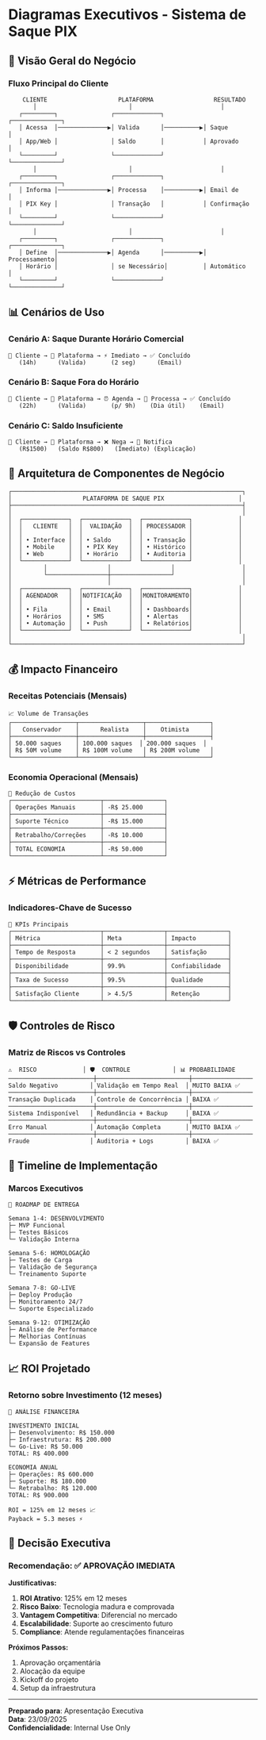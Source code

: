 # Diagramas Executivos - Sistema de Saque PIX

## 🎯 Visão Geral do Negócio

### Fluxo Principal do Cliente

```
    CLIENTE                    PLATAFORMA                 RESULTADO
       │                          │                         │
   ┌─────────┐               ┌─────────────┐           ┌──────────────┐
   │ Acessa  │──────────────▶│ Valida      │──────────▶│ Saque        │
   │ App/Web │               │ Saldo       │           │ Aprovado     │
   └─────────┘               └─────────────┘           └──────────────┘
       │                          │                         │
   ┌─────────┐               ┌─────────────┐           ┌──────────────┐
   │ Informa │──────────────▶│ Processa    │──────────▶│ Email de     │
   │ PIX Key │               │ Transação   │           │ Confirmação  │
   └─────────┘               └─────────────┘           └──────────────┘
       │                          │                         │
   ┌─────────┐               ┌─────────────┐           ┌──────────────┐
   │ Define  │──────────────▶│ Agenda      │──────────▶│ Processamento│
   │ Horário │               │ se Necessário│          │ Automático   │
   └─────────┘               └─────────────┘           └──────────────┘
```

## 📊 Cenários de Uso

### Cenário A: Saque Durante Horário Comercial
```
👤 Cliente → 🏦 Plataforma → ⚡ Imediato → ✅ Concluído
   (14h)      (Valida)       (2 seg)      (Email)
```

### Cenário B: Saque Fora do Horário
```
👤 Cliente → 🏦 Plataforma → ⏰ Agenda → 🔄 Processa → ✅ Concluído
   (22h)      (Valida)       (p/ 9h)    (Dia útil)    (Email)
```

### Cenário C: Saldo Insuficiente  
```
👤 Cliente → 🏦 Plataforma → ❌ Nega → 📧 Notifica
   (R$1500)   (Saldo R$800)   (Imediato) (Explicação)
```

## 🏢 Arquitetura de Componentes de Negócio

```
┌─────────────────────────────────────────────────────────────────┐
│                    PLATAFORMA DE SAQUE PIX                     │
├─────────────────────────────────────────────────────────────────┤
│                                                                 │
│  ┌─────────────┐  ┌─────────────┐  ┌─────────────┐             │
│  │   CLIENTE   │  │  VALIDAÇÃO  │  │ PROCESSADOR │             │
│  │             │  │             │  │             │             │
│  │ • Interface │  │ • Saldo     │  │ • Transação │             │
│  │ • Mobile    │  │ • PIX Key   │  │ • Histórico │             │
│  │ • Web       │  │ • Horário   │  │ • Auditoria │             │
│  └─────────────┘  └─────────────┘  └─────────────┘             │
│         │                 │                 │                   │
│         └─────────────────┼─────────────────┘                   │
│                           │                                     │
│  ┌─────────────┐  ┌─────────────┐  ┌─────────────┐             │
│  │ AGENDADOR   │  │NOTIFICAÇÃO  │  │MONITORAMENTO│             │
│  │             │  │             │  │             │             │
│  │ • Fila      │  │ • Email     │  │ • Dashboards│             │
│  │ • Horários  │  │ • SMS       │  │ • Alertas   │             │
│  │ • Automação │  │ • Push      │  │ • Relatórios│             │
│  └─────────────┘  └─────────────┘  └─────────────┘             │
│                                                                 │
└─────────────────────────────────────────────────────────────────┘
```

## 💰 Impacto Financeiro

### Receitas Potenciais (Mensais)
```
📈 Volume de Transações
┌──────────────────┬──────────────────┬──────────────────┐
│   Conservador    │      Realista    │    Otimista      │
├──────────────────┼──────────────────┼──────────────────┤
│ 50.000 saques    │ 100.000 saques  │ 200.000 saques  │
│ R$ 50M volume    │ R$ 100M volume   │ R$ 200M volume   │
└──────────────────┴──────────────────┴──────────────────┘
```

### Economia Operacional (Mensais)
```
💸 Redução de Custos
┌─────────────────────────┬─────────────────┐
│ Operações Manuais       │ -R$ 25.000      │
├─────────────────────────┼─────────────────┤
│ Suporte Técnico         │ -R$ 15.000      │
├─────────────────────────┼─────────────────┤
│ Retrabalho/Correções    │ -R$ 10.000      │
├─────────────────────────┼─────────────────┤
│ TOTAL ECONOMIA          │ -R$ 50.000      │
└─────────────────────────┴─────────────────┘
```

## ⚡ Métricas de Performance

### Indicadores-Chave de Sucesso
```
🎯 KPIs Principais
┌─────────────────────────┬─────────────────┬─────────────────┐
│ Métrica                 │ Meta            │ Impacto         │
├─────────────────────────┼─────────────────┼─────────────────┤
│ Tempo de Resposta       │ < 2 segundos    │ Satisfação      │
├─────────────────────────┼─────────────────┼─────────────────┤
│ Disponibilidade         │ 99.9%           │ Confiabilidade  │
├─────────────────────────┼─────────────────┼─────────────────┤
│ Taxa de Sucesso         │ 99.5%           │ Qualidade       │
├─────────────────────────┼─────────────────┼─────────────────┤
│ Satisfação Cliente      │ > 4.5/5         │ Retenção        │
└─────────────────────────┴─────────────────┴─────────────────┘
```

## 🛡️ Controles de Risco

### Matriz de Riscos vs Controles
```
⚠️  RISCO             │ 🛡️  CONTROLE            │ 📊 PROBABILIDADE
────────────────────────┼──────────────────────────┼─────────────────
Saldo Negativo         │ Validação em Tempo Real  │ MUITO BAIXA ✅
────────────────────────┼──────────────────────────┼─────────────────
Transação Duplicada    │ Controle de Concorrência │ BAIXA ✅
────────────────────────┼──────────────────────────┼─────────────────
Sistema Indisponível   │ Redundância + Backup     │ BAIXA ✅
────────────────────────┼──────────────────────────┼─────────────────
Erro Manual            │ Automação Completa       │ MUITO BAIXA ✅
────────────────────────┼──────────────────────────┼─────────────────
Fraude                 │ Auditoria + Logs         │ BAIXA ✅
```

## 📅 Timeline de Implementação

### Marcos Executivos
```
🚀 ROADMAP DE ENTREGA

Semana 1-4: DESENVOLVIMENTO
├─ MVP Funcional
├─ Testes Básicos  
└─ Validação Interna

Semana 5-6: HOMOLOGAÇÃO  
├─ Testes de Carga
├─ Validação de Segurança
└─ Treinamento Suporte

Semana 7-8: GO-LIVE
├─ Deploy Produção
├─ Monitoramento 24/7
└─ Suporte Especializado

Semana 9-12: OTIMIZAÇÃO
├─ Análise de Performance
├─ Melhorias Contínuas
└─ Expansão de Features
```

## 📈 ROI Projetado

### Retorno sobre Investimento (12 meses)
```
💼 ANÁLISE FINANCEIRA

INVESTIMENTO INICIAL
├─ Desenvolvimento: R$ 150.000
├─ Infraestrutura: R$ 200.000  
└─ Go-Live: R$ 50.000
TOTAL: R$ 400.000

ECONOMIA ANUAL
├─ Operações: R$ 600.000
├─ Suporte: R$ 180.000
└─ Retrabalho: R$ 120.000
TOTAL: R$ 900.000

ROI = 125% em 12 meses 📈
Payback = 5.3 meses ⚡
```

## 🎯 Decisão Executiva

### Recomendação: ✅ APROVAÇÃO IMEDIATA

**Justificativas:**
1. **ROI Atrativo**: 125% em 12 meses
2. **Risco Baixo**: Tecnologia madura e comprovada  
3. **Vantagem Competitiva**: Diferencial no mercado
4. **Escalabilidade**: Suporte ao crescimento futuro
5. **Compliance**: Atende regulamentações financeiras

**Próximos Passos:**
1. Aprovação orçamentária
2. Alocação da equipe
3. Kickoff do projeto
4. Setup da infraestrutura

---
**Preparado para**: Apresentação Executiva  
**Data**: 23/09/2025  
**Confidencialidade**: Internal Use Only
